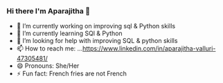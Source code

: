 ### Hi there I'm Aparajitha 👋
- 🔭 I’m currently working on improving sql & Python skills
- 🌱 I’m currently learning SQl & Python
- 🤔 I’m looking for help with improving SQL & python skills
- 📫 How to reach me: ...https://www.linkedin.com/in/aparajitha-valluri-47305481/
- 😄 Pronouns: She/Her
- ⚡ Fun fact: French fries are not French
